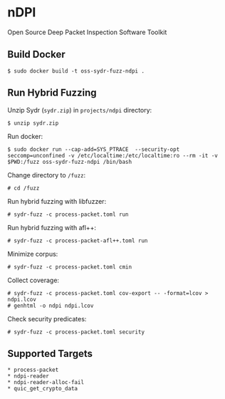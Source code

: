 # nDPI

Open Source Deep Packet Inspection Software Toolkit

## Build Docker

    $ sudo docker build -t oss-sydr-fuzz-ndpi .

## Run Hybrid Fuzzing

Unzip Sydr (`sydr.zip`) in `projects/ndpi` directory:

    $ unzip sydr.zip

Run docker:

    $ sudo docker run --cap-add=SYS_PTRACE  --security-opt seccomp=unconfined -v /etc/localtime:/etc/localtime:ro --rm -it -v $PWD:/fuzz oss-sydr-fuzz-ndpi /bin/bash

Change directory to `/fuzz`:

    # cd /fuzz

Run hybrid fuzzing with libfuzzer:

    # sydr-fuzz -c process-packet.toml run

Run hybrid fuzzing with afl++:

    # sydr-fuzz -c process-packet-afl++.toml run

Minimize corpus:

    # sydr-fuzz -c process-packet.toml cmin

Collect coverage:

    # sydr-fuzz -c process-packet.toml cov-export -- -format=lcov > ndpi.lcov
    # genhtml -o ndpi ndpi.lcov

Check security predicates:

    # sydr-fuzz -c process-packet.toml security

## Supported Targets

    * process-packet
    * ndpi-reader
    * ndpi-reader-alloc-fail
    * quic_get_crypto_data